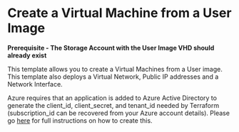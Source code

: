 # Create a Virtual Machine from a User Image
**Prerequisite - The Storage Account with the User Image VHD should already exist**

This template allows you to create a Virtual Machines from a User image. This template also deploys a Virtual Network, Public IP addresses and a Network Interface.

Azure requires that an application is added to Azure Active Directory to generate the client_id, client_secret, and tenant_id needed by Terraform (subscription_id can be recovered from your Azure account details). Please go [here](https://www.terraform.io/docs/providers/azurerm/) for full instructions on how to create this.

